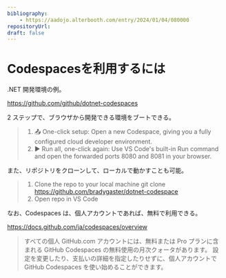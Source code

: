 ```yaml
---
bibliography: 
    - https://aadojo.alterbooth.com/entry/2024/01/04/080000
repositoryUrl:
draft: false
---
```


# Codespacesを利用するには

.NET 開発環境の例。


https://github.com/github/dotnet-codespaces

2 ステップで、ブラウザから開発できる環境をブートできる。

> 1. 📤 One-click setup: Open a new Codespace, giving you a fully configured cloud developer environment.
> 1. ▶️ Run all, one-click again: Use VS Code's built-in Run command and open the forwarded ports 8080 and 8081 in your browser.

また、リポジトリをクローンして、ローカルで動かすことも可能。

> 1. Clone the repo to your local machine git clone https://github.com/bradygaster/dotnet-codespace
> 1. Open repo in VS Code

なお、Codespaces は、個人アカウントであれば、無料で利用できる。

https://docs.github.com/ja/codespaces/overview

> すべての個人 GitHub.com アカウントには、無料または Pro プランに含まれる GitHub Codespaces の無料使用の月次クォータがあります。 設定を変更したり、支払いの詳細を指定したりせずに、個人アカウントで GitHub Codespaces を使い始めることができます。
